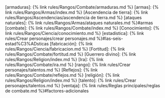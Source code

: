 [armaduras]: {% link rules/Rangos/Combate/armaduras.md %}
[armas]: {% link rules/Rangos/Armas/index.md %}
[Ascendencia de tierra]: {% link rules/Rangos/Ascendencias/ascendencia de tierra.md %}
[ataques naturales]: {% link rules/Rangos/Armas/ataques naturales.md %}#armas
[combate]: {% link rules/Rangos/Combate/index.md %}
[Conocimiento]: {% link rules/Rangos/Ciencia/conocimiento.md %}
[estadística]: {% link rules/Crear personajes/crear personajes.md %}#las-seis-estad%C3%ADsticas
[fabricación]: {% link rules/Rangos/Ciencia/fabricacion.md %}
[Fortitud]: {% link rules/Rangos/Combate/fortitud.md %}
[Guerrero divino]: {% link rules/Rangos/Religion/index.md %}
[Ira]: {% link rules/Rangos/Combate/ira.md %}
[rango]: {% link rules/Crear personajes/talentos.md %}
[Reflejos]: {% link rules/Rangos/Combate/reflejos.md %}
[religión]: {% link rules/Rangos/Religion/index.md %}
[talento]:  {% link rules/Crear personajes/talentos.md %}
[ventaja]:  {% link rules/Reglas principales/reglas de combate.md %}#factores-adicionales
